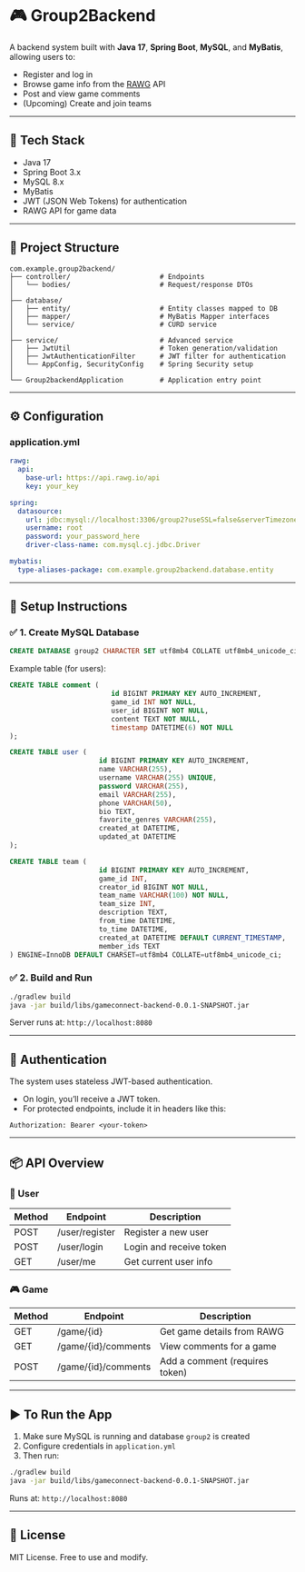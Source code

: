 # 🎮 Group2Backend

A backend system built with **Java 17**, **Spring Boot**, **MySQL**, and **MyBatis**, allowing users to:

- Register and log in
- Browse game info from the [RAWG](https://rawg.io/apidocs) API
- Post and view game comments
- (Upcoming) Create and join teams

---

## 🚀 Tech Stack

- Java 17
- Spring Boot 3.x
- MySQL 8.x
- MyBatis
- JWT (JSON Web Tokens) for authentication
- RAWG API for game data

---

## 📁 Project Structure

```
com.example.group2backend/
├── controller/                      # Endpoints
│   └── bodies/                      # Request/response DTOs
│
├── database/
│   ├── entity/                      # Entity classes mapped to DB
│   ├── mapper/                      # MyBatis Mapper interfaces
│   └── service/                     # CURD service
│
├── service/                         # Advanced service
│   ├── JwtUtil                      # Token generation/validation
│   ├── JwtAuthenticationFilter      # JWT filter for authentication
│   └── AppConfig, SecurityConfig    # Spring Security setup
│
└── Group2backendApplication         # Application entry point
```

---

## ⚙️ Configuration

### application.yml

```yaml
rawg:
  api:
    base-url: https://api.rawg.io/api
    key: your_key

spring:
  datasource:
    url: jdbc:mysql://localhost:3306/group2?useSSL=false&serverTimezone=UTC&characterEncoding=utf8
    username: root
    password: your_password_here
    driver-class-name: com.mysql.cj.jdbc.Driver

mybatis:
  type-aliases-package: com.example.group2backend.database.entity
```

---

## 🧰 Setup Instructions

### ✅ 1. Create MySQL Database

```sql
CREATE DATABASE group2 CHARACTER SET utf8mb4 COLLATE utf8mb4_unicode_ci;
```

Example table (for users):

```sql
CREATE TABLE comment (
                         id BIGINT PRIMARY KEY AUTO_INCREMENT,
                         game_id INT NOT NULL,
                         user_id BIGINT NOT NULL,
                         content TEXT NOT NULL,
                         timestamp DATETIME(6) NOT NULL
);

CREATE TABLE user (
                      id BIGINT PRIMARY KEY AUTO_INCREMENT,
                      name VARCHAR(255),
                      username VARCHAR(255) UNIQUE,
                      password VARCHAR(255),
                      email VARCHAR(255),
                      phone VARCHAR(50),
                      bio TEXT,
                      favorite_genres VARCHAR(255),
                      created_at DATETIME,
                      updated_at DATETIME
);

CREATE TABLE team (
                      id BIGINT PRIMARY KEY AUTO_INCREMENT,
                      game_id INT,
                      creator_id BIGINT NOT NULL,
                      team_name VARCHAR(100) NOT NULL,
                      team_size INT,
                      description TEXT,
                      from_time DATETIME,
                      to_time DATETIME,
                      created_at DATETIME DEFAULT CURRENT_TIMESTAMP,
                      member_ids TEXT
) ENGINE=InnoDB DEFAULT CHARSET=utf8mb4 COLLATE=utf8mb4_unicode_ci;
```

### ✅ 2. Build and Run

```bash
./gradlew build
java -jar build/libs/gameconnect-backend-0.0.1-SNAPSHOT.jar
```

Server runs at: `http://localhost:8080`

---

## 🔐 Authentication

The system uses stateless JWT-based authentication.

- On login, you’ll receive a JWT token.
- For protected endpoints, include it in headers like this:

```http
Authorization: Bearer <your-token>
```

---

## 📦 API Overview

### 👤 User

| Method | Endpoint           | Description               |
|--------|--------------------|---------------------------|
| POST   | /user/register      | Register a new user       |
| POST   | /user/login         | Login and receive token   |
| GET    | /user/me            | Get current user info     |

### 🎮 Game

| Method | Endpoint                 | Description                     |
|--------|--------------------------|---------------------------------|
| GET    | /game/{id}               | Get game details from RAWG      |
| GET    | /game/{id}/comments      | View comments for a game        |
| POST   | /game/{id}/comments      | Add a comment (requires token)  |

---
## ▶️ To Run the App

1. Make sure MySQL is running and database `group2` is created
2. Configure credentials in `application.yml`
3. Then run:

```bash
./gradlew build
java -jar build/libs/gameconnect-backend-0.0.1-SNAPSHOT.jar
```

Runs at: `http://localhost:8080`

---

## 📄 License

MIT License. Free to use and modify.

